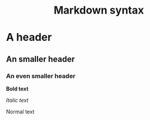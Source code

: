 <h1><center>Markdown syntax</center><h1>

# A header

## An smaller header

### An even smaller header

**Bold text**

*Italic text*

Normal text
